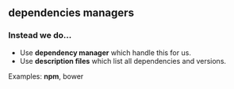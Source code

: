 ## dependencies managers

### Instead we do...

* Use **dependency manager** which handle this for us.
* Use **description files** which list all dependencies and versions.

Examples: **npm**, bower
